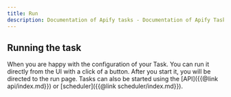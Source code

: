 ```yaml
---
title: Run
description: Documentation of Apify tasks - Documentation of Apify Task - a way to set up configuration of your Apify Actor for simplified usage.
---
```


## [](#run-task)Running the task

When you are happy with the configuration of your Task. You can run it directly from the UI with a click of a button. After you start it, you will be directed to the run page. Tasks can also be started using the [API]({{@link api/index.md}}) or [scheduler]({{@link scheduler/index.md}}).
